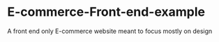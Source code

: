 # E-commerce-Front-end-example
A front end only E-commerce website meant to focus mostly on design 
